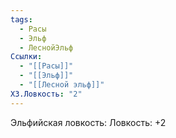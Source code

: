 ```yaml
---
tags:
  - Расы
  - Эльф
  - ЛеснойЭльф
Ссылки:
  - "[[Расы]]"
  - "[[Эльф]]"
  - "[[Лесной эльф]]"
ХЗ.Ловкость: "2"
---
```

Эльфийская ловкость:
Ловкость: +2









